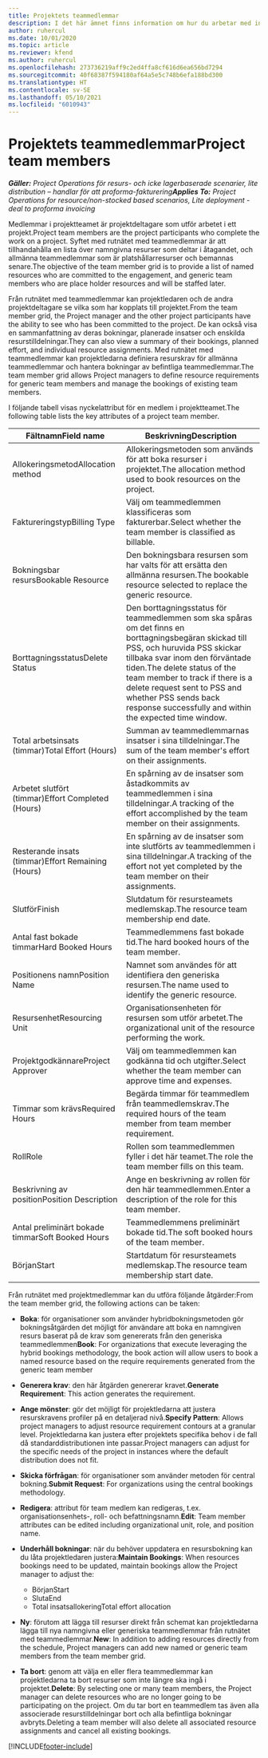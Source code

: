 ```yaml
---
title: Projektets teammedlemmar
description: I det här ämnet finns information om hur du arbetar med information om medlemmar i projektteam, attribut och schemaläggning.
author: ruhercul
ms.date: 10/01/2020
ms.topic: article
ms.reviewer: kfend
ms.author: ruhercul
ms.openlocfilehash: 273736219aff9c2ed4ffa8cf616d6ea656bd7294
ms.sourcegitcommit: 40f68387f594180af64a5e5c748b6efa188bd300
ms.translationtype: HT
ms.contentlocale: sv-SE
ms.lasthandoff: 05/10/2021
ms.locfileid: "6010943"
---
```

# <a name="project-team-members"></a><span data-ttu-id="86297-103">Projektets teammedlemmar</span><span class="sxs-lookup"><span data-stu-id="86297-103">Project team members</span></span>

<span data-ttu-id="86297-104">_**Gäller:** Project Operations för resurs- och icke lagerbaserade scenarier, lite distribution – handlar för att proforma-fakturering_</span><span class="sxs-lookup"><span data-stu-id="86297-104">_**Applies To:** Project Operations for resource/non-stocked based scenarios, Lite deployment - deal to proforma invoicing_</span></span>

<span data-ttu-id="86297-105">Medlemmar i projektteamet är projektdeltagare som utför arbetet i ett projekt.</span><span class="sxs-lookup"><span data-stu-id="86297-105">Project team members are the project participants who complete the work on a project.</span></span> <span data-ttu-id="86297-106">Syftet med rutnätet med teammedlemmar är att tillhandahålla en lista över namngivna resurser som deltar i åtagandet, och allmänna teammedlemmar som är platshållarresurser och bemannas senare.</span><span class="sxs-lookup"><span data-stu-id="86297-106">The objective of the team member grid is to provide a list of named resources who are committed to the engagement, and generic team members who are place holder resources and will be staffed later.</span></span>

<span data-ttu-id="86297-107">Från rutnätet med teammedlemmar kan projektledaren och de andra projektdeltagare se vilka som har kopplats till projektet.</span><span class="sxs-lookup"><span data-stu-id="86297-107">From the team member grid, the Project manager and the other project participants have the ability to see who has been committed to the project.</span></span> <span data-ttu-id="86297-108">De kan också visa en sammanfattning av deras bokningar, planerade insatser och enskilda resurstilldelningar.</span><span class="sxs-lookup"><span data-stu-id="86297-108">They can also view a summary of their bookings, planned effort, and individual resource assignments.</span></span> <span data-ttu-id="86297-109">Med rutnätet med teammedlemmar kan projektledarna definiera resurskrav för allmänna teammedlemmar och hantera bokningar av befintliga teammedlemmar.</span><span class="sxs-lookup"><span data-stu-id="86297-109">The team member grid allows Project managers to define resource requirements for generic team members and manage the bookings of existing team members.</span></span>

<span data-ttu-id="86297-110">I följande tabell visas nyckelattribut för en medlem i projektteamet.</span><span class="sxs-lookup"><span data-stu-id="86297-110">The following table lists the key attributes of a project team member.</span></span>

| <span data-ttu-id="86297-111">Fältnamn</span><span class="sxs-lookup"><span data-stu-id="86297-111">Field name</span></span>          | <span data-ttu-id="86297-112">Beskrivning</span><span class="sxs-lookup"><span data-stu-id="86297-112">Description</span></span>                                                                                                                                                                  |
|--------------------------|-----------------------------------------------------------------------------------------------------------------------------------------------------------------------------------|
| <span data-ttu-id="86297-113">Allokeringsmetod</span><span class="sxs-lookup"><span data-stu-id="86297-113">Allocation method</span></span>        | <span data-ttu-id="86297-114">Allokeringsmetoden som används för att boka resurser i projektet.</span><span class="sxs-lookup"><span data-stu-id="86297-114">The allocation method used to book resources on the project.</span></span>                                                                         |
| <span data-ttu-id="86297-115">Faktureringstyp</span><span class="sxs-lookup"><span data-stu-id="86297-115">Billing Type</span></span>             | <span data-ttu-id="86297-116">Välj om teammedlemmen klassificeras som fakturerbar.</span><span class="sxs-lookup"><span data-stu-id="86297-116">Select whether the team member is classified as billable.</span></span>                                                                                                                                       |
| <span data-ttu-id="86297-117">Bokningsbar resurs</span><span class="sxs-lookup"><span data-stu-id="86297-117">Bookable Resource</span></span>        | <span data-ttu-id="86297-118">Den bokningsbara resursen som har valts för att ersätta den allmänna resursen.</span><span class="sxs-lookup"><span data-stu-id="86297-118">The bookable resource selected to replace the generic resource.</span></span>                                                                                                                   |
| <span data-ttu-id="86297-119">Borttagningsstatus</span><span class="sxs-lookup"><span data-stu-id="86297-119">Delete Status</span></span>            | <span data-ttu-id="86297-120">Den borttagningsstatus för teammedlemmen som ska spåras om det finns en borttagningsbegäran skickad till PSS, och huruvida PSS skickar tillbaka svar inom den förväntade tiden.</span><span class="sxs-lookup"><span data-stu-id="86297-120">The delete status of the team member to track if there is a delete request sent to PSS and whether PSS sends back response successfully and within the expected time window.</span></span> |
| <span data-ttu-id="86297-121">Total arbetsinsats (timmar)</span><span class="sxs-lookup"><span data-stu-id="86297-121">Total Effort (Hours)</span></span>     | <span data-ttu-id="86297-122">Summan av teammedlemmarnas insatser i sina tilldelningar.</span><span class="sxs-lookup"><span data-stu-id="86297-122">The sum of the team member's effort on their assignments.</span></span>                                                                                                                         |
| <span data-ttu-id="86297-123">Arbetet slutfört (timmar)</span><span class="sxs-lookup"><span data-stu-id="86297-123">Effort Completed (Hours)</span></span> | <span data-ttu-id="86297-124">En spårning av de insatser som åstadkommits av teammedlemmen i sina tilldelningar.</span><span class="sxs-lookup"><span data-stu-id="86297-124">A tracking of the effort accomplished by the team member on their assignments.</span></span>                                                                                           |
| <span data-ttu-id="86297-125">Resterande insats (timmar)</span><span class="sxs-lookup"><span data-stu-id="86297-125">Effort Remaining (Hours)</span></span> | <span data-ttu-id="86297-126">En spårning av de insatser som inte slutförts av teammedlemmen i sina tilldelningar.</span><span class="sxs-lookup"><span data-stu-id="86297-126">A tracking of the effort not yet completed by the team member on their assignments.</span></span>                                                                                    |
| <span data-ttu-id="86297-127">Slutför</span><span class="sxs-lookup"><span data-stu-id="86297-127">Finish</span></span>                   | <span data-ttu-id="86297-128">Slutdatum för resursteamets medlemskap.</span><span class="sxs-lookup"><span data-stu-id="86297-128">The resource team membership end date.</span></span>                                                                                                                                            |
| <span data-ttu-id="86297-129">Antal fast bokade timmar</span><span class="sxs-lookup"><span data-stu-id="86297-129">Hard Booked Hours</span></span>        | <span data-ttu-id="86297-130">Teammedlemmens fast bokade tid.</span><span class="sxs-lookup"><span data-stu-id="86297-130">The hard booked hours of the team member.</span></span>                                                                                                                                                                |
| <span data-ttu-id="86297-131">Positionens namn</span><span class="sxs-lookup"><span data-stu-id="86297-131">Position Name</span></span>            | <span data-ttu-id="86297-132">Namnet som användes för att identifiera den generiska resursen.</span><span class="sxs-lookup"><span data-stu-id="86297-132">The name used to identify the generic resource.</span></span>                                                                                                                                   |
| <span data-ttu-id="86297-133">Resursenhet</span><span class="sxs-lookup"><span data-stu-id="86297-133">Resourcing Unit</span></span>          | <span data-ttu-id="86297-134">Organisationsenheten för resursen som utför arbetet.</span><span class="sxs-lookup"><span data-stu-id="86297-134">The organizational unit of the resource performing the work.</span></span>                                                                                                                      |
| <span data-ttu-id="86297-135">Projektgodkännare</span><span class="sxs-lookup"><span data-stu-id="86297-135">Project Approver</span></span>         | <span data-ttu-id="86297-136">Välj om teammedlemmen kan godkänna tid och utgifter.</span><span class="sxs-lookup"><span data-stu-id="86297-136">Select whether the team member can approve time and expenses.</span></span>                                                                                                                     |
| <span data-ttu-id="86297-137">Timmar som krävs</span><span class="sxs-lookup"><span data-stu-id="86297-137">Required Hours</span></span>           | <span data-ttu-id="86297-138">Begärda timmar för teammedlem från teammedlemskrav.</span><span class="sxs-lookup"><span data-stu-id="86297-138">The required hours of the team member from team member requirement.</span></span>                                                                                                                       |
| <span data-ttu-id="86297-139">Roll</span><span class="sxs-lookup"><span data-stu-id="86297-139">Role</span></span>                     | <span data-ttu-id="86297-140">Rollen som teammedlemmen fyller i det här teamet.</span><span class="sxs-lookup"><span data-stu-id="86297-140">The role the team member fills on this team.</span></span>                                                                                                                                |
| <span data-ttu-id="86297-141">Beskrivning av position</span><span class="sxs-lookup"><span data-stu-id="86297-141">Position Description</span></span>     | <span data-ttu-id="86297-142">Ange en beskrivning av rollen för den här teammedlemmen.</span><span class="sxs-lookup"><span data-stu-id="86297-142">Enter a description of the role for this team member.</span></span>                                                                                                                             |
| <span data-ttu-id="86297-143">Antal preliminärt bokade timmar</span><span class="sxs-lookup"><span data-stu-id="86297-143">Soft Booked Hours</span></span>        | <span data-ttu-id="86297-144">Teammedlemmens preliminärt bokade tid.</span><span class="sxs-lookup"><span data-stu-id="86297-144">The soft booked hours of the team member.</span></span>                                                                                                                                                                 |
| <span data-ttu-id="86297-145">Början</span><span class="sxs-lookup"><span data-stu-id="86297-145">Start</span></span>                    | <span data-ttu-id="86297-146">Startdatum för resursteamets medlemskap.</span><span class="sxs-lookup"><span data-stu-id="86297-146">The resource team membership start date.</span></span>                                                                                                                                          |

<span data-ttu-id="86297-147">Från rutnätet med projektmedlemmar kan du utföra följande åtgärder:</span><span class="sxs-lookup"><span data-stu-id="86297-147">From the team member grid, the following actions can be taken:</span></span>

- <span data-ttu-id="86297-148">**Boka**: för organisationer som använder hybridbokningsmetoden gör bokningsåtgärden det möjligt för användare att boka en namngiven resurs baserat på de krav som genererats från den generiska teammedlemmen</span><span class="sxs-lookup"><span data-stu-id="86297-148">**Book**: For organizations that execute leveraging the hybrid bookings methodology, the book action will allow users to book a named resource based on the require requirements generated from the generic team member</span></span>
- <span data-ttu-id="86297-149">**Generera krav**: den här åtgärden genererar kravet.</span><span class="sxs-lookup"><span data-stu-id="86297-149">**Generate Requirement**: This action generates the requirement.</span></span>
- <span data-ttu-id="86297-150">**Ange mönster**: gör det möjligt för projektledarna att justera resurskravens profiler på en detaljerad nivå.</span><span class="sxs-lookup"><span data-stu-id="86297-150">**Specify Pattern**: Allows project managers to adjust resource requirement contours at a granular level.</span></span> <span data-ttu-id="86297-151">Projektledarna kan justera efter projektets specifika behov i de fall då standarddistributionen inte passar.</span><span class="sxs-lookup"><span data-stu-id="86297-151">Project managers can adjust for the specific needs of the project in instances where the default distribution does not fit.</span></span>
- <span data-ttu-id="86297-152">**Skicka förfrågan**: för organisationer som använder metoden för central bokning.</span><span class="sxs-lookup"><span data-stu-id="86297-152">**Submit Request**: For organizations using the central bookings methodology.</span></span>
- <span data-ttu-id="86297-153">**Redigera**: attribut för team medlem kan redigeras, t.ex. organisationsenhets-, roll- och befattningsnamn.</span><span class="sxs-lookup"><span data-stu-id="86297-153">**Edit**: Team member attributes can be edited including organizational unit, role, and position name.</span></span>
- <span data-ttu-id="86297-154">**Underhåll bokningar**: när du behöver uppdatera en resursbokning kan du låta projektledaren justera:</span><span class="sxs-lookup"><span data-stu-id="86297-154">**Maintain Bookings**: When resources bookings need to be updated, maintain bookings allow the Project manager to adjust the:</span></span>

    - <span data-ttu-id="86297-155">Början</span><span class="sxs-lookup"><span data-stu-id="86297-155">Start</span></span>
    - <span data-ttu-id="86297-156">Sluta</span><span class="sxs-lookup"><span data-stu-id="86297-156">End</span></span>
    - <span data-ttu-id="86297-157">Total insatsallokering</span><span class="sxs-lookup"><span data-stu-id="86297-157">Total effort allocation</span></span>

- <span data-ttu-id="86297-158">**Ny**: förutom att lägga till resurser direkt från schemat kan projektledarna lägga till nya namngivna eller generiska teammedlemmar från rutnätet med teammedlemmar.</span><span class="sxs-lookup"><span data-stu-id="86297-158">**New**: In addition to adding resources directly from the schedule, Project managers can add new named or generic team members from the team member grid.</span></span>
- <span data-ttu-id="86297-159">**Ta bort**: genom att välja en eller flera teammedlemmar kan projektledarna ta bort resurser som inte längre ska ingå i projektet.</span><span class="sxs-lookup"><span data-stu-id="86297-159">**Delete**: By selecting one or many team members, the Project manager can delete resources who are no longer going to be participating on the project.</span></span> <span data-ttu-id="86297-160">Om du tar bort en teammedlem tas även alla associerade resurstilldelningar bort och alla befintliga bokningar avbryts.</span><span class="sxs-lookup"><span data-stu-id="86297-160">Deleting a team member will also delete all associated resource assignments and  cancel all existing bookings.</span></span>


[!INCLUDE[footer-include](../includes/footer-banner.md)]